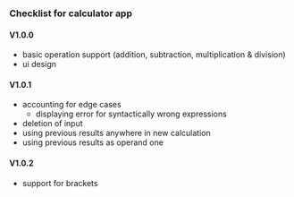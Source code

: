 ### Checklist for calculator app

#### V1.0.0
- basic operation support (addition, subtraction, multiplication & division)
- ui design

#### V1.0.1
- accounting for edge cases
    - displaying error for syntactically wrong expressions
- deletion of input
- using previous results anywhere in new calculation
- using previous results as operand one

#### V1.0.2
- support for brackets

